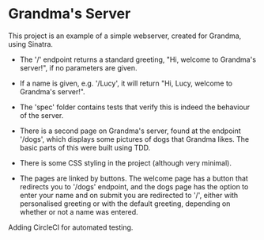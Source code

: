 # Grandma's Server

This project is an example of a simple webserver, created for Grandma, using Sinatra.

- The '/' endpoint returns a standard greeting, "Hi, welcome to Grandma's server!", if no parameters are given.

- If a name is given, e.g. '/Lucy', it will return "Hi, Lucy, welcome to Grandma's server!".

- The 'spec' folder contains tests that verify this is indeed the behaviour of the server.

- There is a second page on Grandma's server, found at the endpoint '/dogs', which displays some pictures of dogs that Grandma likes. The basic parts of this were built using TDD.

- There is some CSS styling in the project (although very minimal).

- The pages are linked by buttons. The welcome page has a button that redirects you to '/dogs' endpoint, and the dogs page has the option to enter your name and on submit you are redirected to '/', either with personalised greeting or with the default greeting, depending on whether or not a name was entered.


Adding CircleCI for automated testing.